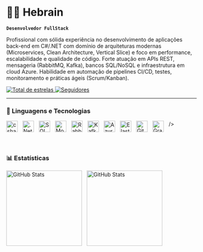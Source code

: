 # 👨‍💻 Hebrain

**`Desenvolvedor FullStack`**

Profissional com sólida experiência no desenvolvimento de aplicações back-end em C#/.NET com domínio de arquiteturas modernas (Microservices, Clean Architecture, Vertical Slice) e foco em performance, escalabilidade e qualidade de código. Forte atuação em APIs REST, mensageria (RabbitMQ, Kafka), bancos SQL/NoSQL e infraestrutura em cloud Azure. Habilidade em automação de pipelines CI/CD, testes, monitoramento e práticas ágeis (Scrum/Kanban).

<p align="left">
    <a href="https://github.com/Hebrain?tab=repositories&sort=stargazers">
        <img 
            alt="Total de estrelas" 
            title="Total de estrelas GitHub" 
            src="https://custom-icon-badges.demolab.com/github/stars/Hebrain?color=55960c&style=for-the-badge&labelColor=488207&logo=star&label=estrelas"
        />
    </a>
    <a href="https://github.com/Hebrain?tab=followers">
        <img 
            alt="Seguidores" 
            title="Me siga no GitHub" 
            src="https://custom-icon-badges.demolab.com/github/followers/Hebrain?color=236ad3&labelColor=1155ba&style=for-the-badge&logo=github&label=Seguidores&logoColor=white"
        />
    </a>
</p>

---

### 🤖 Linguagens e Tecnologias

<img 
  align="left" 
  alt="csharp"
  title="C#" 
  width="30px" 
  style="padding-right: 10px;"
  src="https://cdn.jsdelivr.net/gh/devicons/devicon@latest/icons/csharp/csharp-original.svg" 
/>
<img 
  align="left" 
  alt=".Net"
  title=".Net" 
  width="30px" 
  style="padding-right: 10px;"
  src="https://cdn.jsdelivr.net/gh/devicons/devicon@latest/icons/dotnetcore/dotnetcore-original.svg"
/>
<img 
  align="left" 
  alt="SQL"
  title="SQL" 
  width="30px" 
  style="padding-right: 10px;"
  src="https://cdn.jsdelivr.net/gh/devicons/devicon@latest/icons/sqldeveloper/sqldeveloper-original.svg"
/>
<img 
  align="left" 
  alt="MongoDB"
  title="MongoDB" 
  width="30px" 
  style="padding-right: 10px;"
  src="https://cdn.jsdelivr.net/gh/devicons/devicon@latest/icons/mongodb/mongodb-plain-wordmark.svg"
/>
<img 
  align="left" 
  alt="Rabbit"
  title="Rabbit" 
  width="30px" 
  style="padding-right: 10px;"
  src="https://cdn.jsdelivr.net/gh/devicons/devicon@latest/icons/rabbitmq/rabbitmq-original.svg"
/>
<img 
  align="left" 
  alt="Kafka"
  title="Kafka" 
  width="30px" 
  style="padding-right: 10px;"
  src="https://cdn.jsdelivr.net/gh/devicons/devicon@latest/icons/apachekafka/apachekafka-original.svg"
/>
<img 
  align="left" 
  alt="AzureCloud"
  title="AzureCloud" 
  width="30px" 
  style="padding-right: 10px;"
  src="https://cdn.jsdelivr.net/gh/devicons/devicon@latest/icons/azure/azure-original.svg"
/>
<img 
  align="left" 
  alt="Elasticsearch"
  title="Elasticsearch" 
  width="30px" 
  style="padding-right: 10px;"
  src="https://cdn.jsdelivr.net/gh/devicons/devicon@latest/icons/elasticsearch/elasticsearch-original.svg"
/>
<img 
  align="left" 
  alt="Git"
  title="Git" 
  width="30px" 
  style="padding-right: 10px;"
  src="https://cdn.jsdelivr.net/gh/devicons/devicon@latest/icons/git/git-original.svg" />
/>
<img 
  align="left" 
  alt="Grafana"
  title="Grafana" 
  width="30px" 
  style="padding-right: 10px;"
  src="https://cdn.jsdelivr.net/gh/devicons/devicon@latest/icons/grafana/grafana-original.svg"
/>
          
<br/>
<br/>

### 📊 Estatísticas

<p>
  <img 
    align="left" 
    alt="GitHub Stats" 
    height="200" 
    style="padding-right: 10px;" 
    src="https://github-readme-stats.vercel.app/api?username=Hebrain&show_icons=true&theme=tokyonight&include_all_commits=true&locale=pt-br" 
  />

<img 
      align="left" 
      alt="GitHub Stats" 
      height="200" 
      src="https://github-readme-stats.vercel.app/api/top-langs/?username=Hebrain&theme=tokyonight&layout=compact&custom_title=Tecnologias&langs_count=9" 
  />

</p>

          

